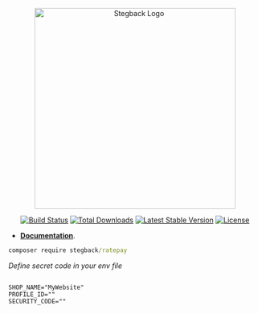 
<p align="center"><a href="https://laravel.com" target="_blank">
  <img src="https://stegback.com/root/storage/uploads/white-logo.png" width="400" alt="Stegback Logo"></a></p>

<p align="center">
<a href="https://github.com/stegback/ratepay/actions"><img src="https://github.com/laravel/framework/workflows/tests/badge.svg" alt="Build Status"></a>
<a href="https://packagist.org/packages/stegback/ratepay"><img src="https://img.shields.io/packagist/dt/laravel/framework" alt="Total Downloads"></a>
<a href="https://packagist.org/packages/stegback/ratepay"><img src="https://img.shields.io/packagist/v/laravel/framework" alt="Latest Stable Version"></a>
<a href="https://packagist.org/packages/stegback/ratepay"><img src="https://img.shields.io/packagist/l/laravel/framework" alt="License"></a>
</p>


- [**Documentation**](https://stegback-ratepay.document360.io/docs).
  
```cmd
composer require stegback/ratepay
```

_Define secret code in your env file_

```env

SHOP_NAME="MyWebsite"
PROFILE_ID=""
SECURITY_CODE=""
```
